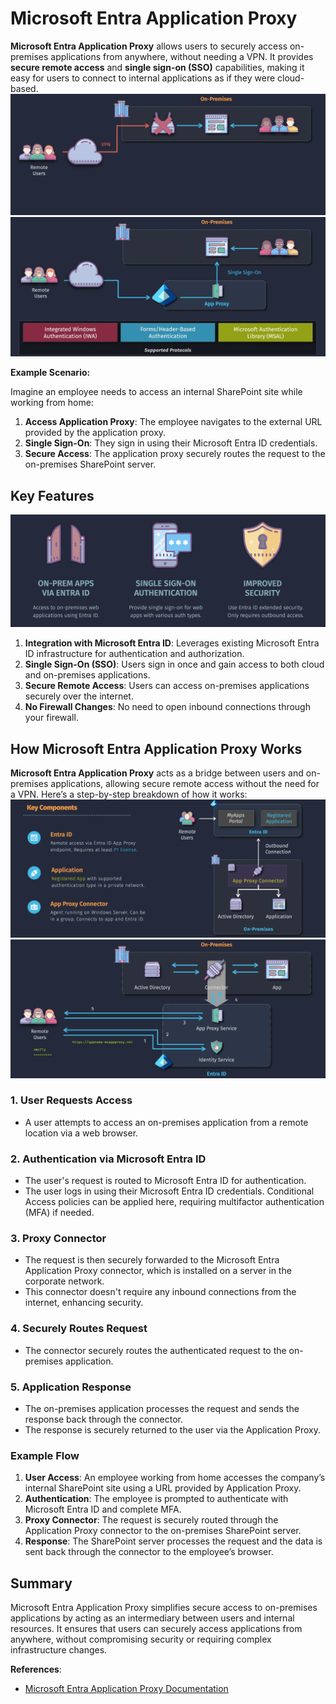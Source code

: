 # Microsoft Entra Application Proxy

**Microsoft Entra Application Proxy** allows users to securely access on-premises applications from anywhere, without needing a VPN. It provides **secure remote access** and **single sign-on (SSO)** capabilities, making it easy for users to connect to internal applications as if they were cloud-based.
![alt text](images/entra-app-proxy-1.png)
![alt text](images/entra-app-proxy-2.png)

**Example Scenario:**

Imagine an employee needs to access an internal SharePoint site while working from home:

1. **Access Application Proxy**: The employee navigates to the external URL provided by the application proxy.
2. **Single Sign-On**: They sign in using their Microsoft Entra ID credentials.
3. **Secure Access**: The application proxy securely routes the request to the on-premises SharePoint server.

## Key Features

![alt text](images/entra-app-proxy-features.png)

1. **Integration with Microsoft Entra ID**: Leverages existing Microsoft Entra ID infrastructure for authentication and authorization.
2. **Single Sign-On (SSO)**: Users sign in once and gain access to both cloud and on-premises applications.
3. **Secure Remote Access**: Users can access on-premises applications securely over the internet.
4. **No Firewall Changes**: No need to open inbound connections through your firewall.

## How Microsoft Entra Application Proxy Works

**Microsoft Entra Application Proxy** acts as a bridge between users and on-premises applications, allowing secure remote access without the need for a VPN. Here’s a step-by-step breakdown of how it works:
![alt text](images/entra-app-proxy-components.png)
![alt text](images/entra-app-proxy-implementation.png)

### 1. **User Requests Access**

- A user attempts to access an on-premises application from a remote location via a web browser.

### 2. **Authentication via Microsoft Entra ID**

- The user's request is routed to Microsoft Entra ID for authentication.
- The user logs in using their Microsoft Entra ID credentials. Conditional Access policies can be applied here, requiring multifactor authentication (MFA) if needed.

### 3. **Proxy Connector**

- The request is then securely forwarded to the Microsoft Entra Application Proxy connector, which is installed on a server in the corporate network.
- This connector doesn't require any inbound connections from the internet, enhancing security.

### 4. **Securely Routes Request**

- The connector securely routes the authenticated request to the on-premises application.

### 5. **Application Response**

- The on-premises application processes the request and sends the response back through the connector.
- The response is securely returned to the user via the Application Proxy.

### Example Flow

1. **User Access**: An employee working from home accesses the company’s internal SharePoint site using a URL provided by Application Proxy.
2. **Authentication**: The employee is prompted to authenticate with Microsoft Entra ID and complete MFA.
3. **Proxy Connector**: The request is securely routed through the Application Proxy connector to the on-premises SharePoint server.
4. **Response**: The SharePoint server processes the request and the data is sent back through the connector to the employee’s browser.

## Summary

Microsoft Entra Application Proxy simplifies secure access to on-premises applications by acting as an intermediary between users and internal resources. It ensures that users can securely access applications from anywhere, without compromising security or requiring complex infrastructure changes.

**References**:

- [Microsoft Entra Application Proxy Documentation](https://learn.microsoft.com/en-us/azure/active-directory/app-proxy/what-is-application-proxy)
